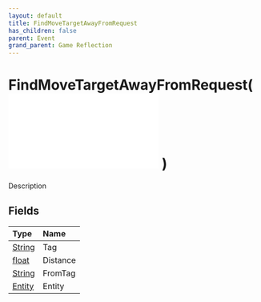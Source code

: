 ```yaml
---
layout: default
title: FindMoveTargetAwayFromRequest
has_children: false
parent: Event
grand_parent: Game Reflection
---
```

# FindMoveTargetAwayFromRequest( ![ EntityEventBase ](/game-reflection/events/entity_event_base.md) )
Description 

## Fields
| Type | Name |
|:-------------|:--------------|
| [String](/game-reflection/components/string.md) | Tag |
| [float](/game-reflection/components/float.md) | Distance |
| [String](/game-reflection/components/string.md) | FromTag |
| [Entity](/game-reflection/classes/entity.md) | Entity |

